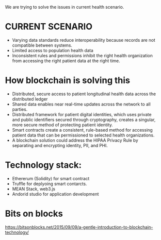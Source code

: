 
We are trying to solve the issues in current health scenario.

# CURRENT SCENARIO

* Varying data standards reduce interoperability because records are not compatible between systems. 
* Limited access to population health data
* Inconsistent rules and permissions inhibit the right health organization from accessing the right patient data at the right time. 

# How blockchain is solving this
* Distributed, secure access to patient longitudinal health data across the distributed ledger
* Shared data enables near real-time updates across the network to all parties. 
* Distributed framework for patient digital identities, which uses private and public identifiers secured through cryptography, creates a singular, more secure method of protecting patient identity.
* Smart contracts create a consistent, rule-based method for accessing patient data that can be permissioned to selected health organizations. 
* A blockchain solution could address the HIPAA Privacy Rule by separating and encrypting identity, PII, and PHI.

# Technology stack:
* Ethererum (Solidity) for smart contract
* Truffle for deplyoing smart contarcts.
* MEAN Stack, web3.js
* Andorid studio for application development 

# Bits on blocks
https://bitsonblocks.net/2015/09/09/a-gentle-introduction-to-blockchain-technology/

